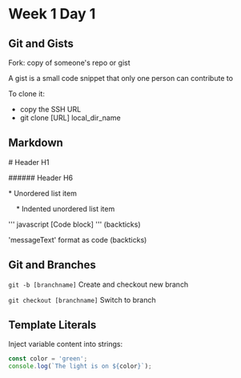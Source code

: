 # Week 1 Day 1

## Git and Gists

Fork: copy of someone's repo or gist

A gist is a small code snippet that only one person can contribute to

To clone it: 
* copy the SSH URL
* git clone [URL] local_dir_name

## Markdown

\# Header H1

\###### Header H6

\* Unordered list item

&nbsp;&nbsp;&nbsp;&nbsp;\* Indented unordered list item

\'\'\' javascript [Code block] \'\'\' (backticks)

\'messageText\' format as code (backticks)

## Git and Branches

`git -b [branchname]` Create and checkout new branch

`git checkout [branchname]` Switch to branch

## Template Literals
Inject variable content into strings:
```javascript
const color = 'green';
console.log(`The light is on ${color}`);
```

 
